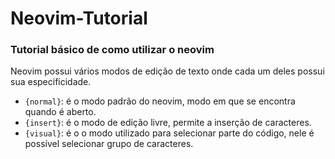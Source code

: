 # Neovim-Tutorial
### Tutorial básico de como utilizar o neovim
Neovim possui vários modos de edição de texto onde cada um deles possui sua especificidade.
* `{normal}`: é o modo padrão do neovim, modo em que se encontra quando é aberto.
* `{insert}`: é o modo de edição livre, permite a inserção de caracteres.
* `{visual}`: é o o modo utilizado para selecionar parte do código, nele é possível selecionar grupo de caracteres.

